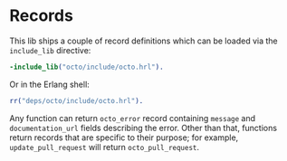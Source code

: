 # Records

This lib ships a couple of record definitions which can be loaded via the `include_lib` directive:

```erlang
-include_lib("octo/include/octo.hrl").
```

Or in the Erlang shell:

```erlang
rr("deps/octo/include/octo.hrl").
```

Any function can return `octo_error` record containing `message` and
`documentation_url` fields describing the error. Other than that, functions
return records that are specific to their purpose; for example,
`update_pull_request` will return `octo_pull_request`.

